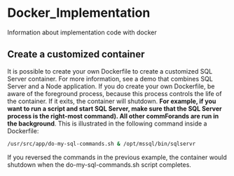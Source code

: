 # Docker_Implementation
Information about implementation code with docker

## Create a customized container
It is possible to create your own Dockerfile to create a customized SQL Server container. For more information, see a demo that combines SQL Server and a Node application. If you do create your own Dockerfile, be aware of the foreground process, because this process controls the life of the container. If it exits, the container will shutdown. **For example, if you want to run a script and start SQL Server, make sure that the SQL Server process is the right-most command). All other commForands are run in the background**. This is illustrated in the following command inside a Dockerfile:

```bash
/usr/src/app/do-my-sql-commands.sh & /opt/mssql/bin/sqlservr
```
If you reversed the commands in the previous example, the container would shutdown when the do-my-sql-commands.sh script completes.
